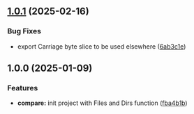 ## [1.0.1](https://github.com/kilianpaquier/compare/compare/v1.0.0...v1.0.1) (2025-02-16)

### Bug Fixes

* export Carriage byte slice to be used elsewhere ([6ab3c1e](https://github.com/kilianpaquier/compare/commit/6ab3c1e5ff4fae0ea304ee60d1f8678f212a18a9))

## 1.0.0 (2025-01-09)

### Features

* **compare:** init project with Files and Dirs function ([fba4b1b](https://github.com/kilianpaquier/compare/commit/fba4b1bcff4f6eca709857ef16ad55ae7b62b998))
